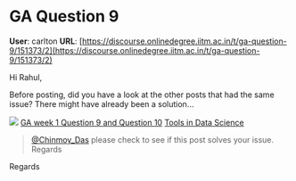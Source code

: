 # GA Question 9

**User**: carlton
**URL**: [https://discourse.onlinedegree.iitm.ac.in/t/ga-question-9/151373/2](https://discourse.onlinedegree.iitm.ac.in/t/ga-question-9/151373/2)

Hi Rahul,

Before posting, did you have a look at the other posts that had the same issue? There might have already been a solution…

![](https://dub1.discourse-cdn.com/flex013/user_avatar/discourse.onlinedegree.iitm.ac.in/carlton/48/56317_2.png)
[GA week 1 Question 9 and Question 10](https://discourse.onlinedegree.iitm.ac.in/t/ga-week-1-question-9-and-question-10/151150/2) [Tools in Data Science](/c/courses/tds-kb/34)

> [@Chinmoy\_Das](/u/chinmoy_das) please check to see if this post solves your issue.
> Regards

Regards
